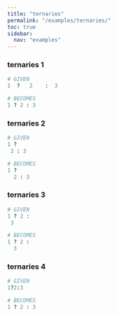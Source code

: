 ```yaml
---
title: "ternaries"
permalink: "/examples/ternaries/"
toc: true
sidebar:
  nav: "examples"
---
```


### ternaries 1
```ruby
# GIVEN
1  ?   2    :  3
```
```ruby
# BECOMES
1 ? 2 : 3
```
### ternaries 2
```ruby
# GIVEN
1 ?
 2 : 3
```
```ruby
# BECOMES
1 ?
  2 : 3
```
### ternaries 3
```ruby
# GIVEN
1 ? 2 :
 3
```
```ruby
# BECOMES
1 ? 2 :
  3
```
### ternaries 4
```ruby
# GIVEN
1?2:3
```
```ruby
# BECOMES
1 ? 2 : 3
```
